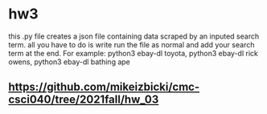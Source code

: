 # hw3
this .py file creates a json file containing data scraped by an inputed search term.
all you have to do is write run the file as normal and add your search term at the end.  For example: python3 ebay-dl toyota, python3 ebay-dl rick owens, python3 ebay-dl bathing ape

## https://github.com/mikeizbicki/cmc-csci040/tree/2021fall/hw_03
